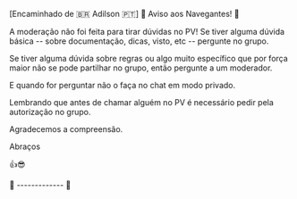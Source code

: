 [Encaminhado de 🇧🇷 Adilson 🇵🇹]
🔶 Aviso aos Navegantes! 🔶

A moderação não foi feita para tirar dúvidas no PV! Se tiver alguma dúvida básica -- sobre documentação, dicas, visto, etc -- pergunte no grupo. 

Se tiver alguma dúvida sobre regras ou algo muito específico que por força maior não se pode partilhar no grupo, então pergunte a um moderador. 

E quando for perguntar não o faça no chat em modo privado.

Lembrando que antes de chamar alguém no PV é necessário pedir pela autorização no grupo.

Agradecemos a compreensão.

Abraços

👍😎

🔶 ------------- 🔶
